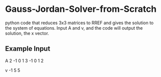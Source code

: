 # Gauss-Jordan-Solver-from-Scratch
python code that reduces 3x3 matrices to RREF and gives the solution to the system of equations.
  Input A and v, and the code will output the solution, the x vector.
## Example Input
A 
2 -1  0
1 3 -1
0 1 2

v
-1
5
5
